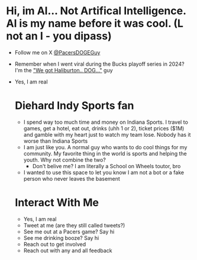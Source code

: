 # Hi, im Al... Not Artifical Intelligence. Al is my name before it was cool. (L not an I - you dipass)
- Follow me on X [@PacersDOGEGuy](https://x.com/PacersDOGEGuy)
- Remember when I went viral during the Bucks playoff series in 2024? I'm the ["We got Haliburton.. DOG..."](https://fox59.com/sports/pacers/pacers-top-bucks-in-nail-biter-at-gainbridge-fieldhouse-claim-series-lead/) guy
- Yes, I am real

  # Diehard Indy Sports fan
  - I spend way too much time and money on Indiana Sports. I travel to games, get a hotel, eat out, drinks (uhh 1 or 2), ticket prices ($1M) and gamble with my heart just to watch my team lose. Nobody has it worse than Indiana Sports
  - I am just like you. A normal guy who wants to do cool things for my community. My favorite thing in the world is sports and helping the youth. Why not combine the two?
    - Don't belive me? I am literally a School on Wheels toutor, bro
  - I wanted to use this space to let you know I am not a bot or a fake person who never leaves the basement

  # Interact With Me
  - Yes, I am real
  - Tweet at me (are they still called tweets?)
  - See me out at a Pacers game? Say hi
  - See me drinking booze? Say hi
  - Reach out to get involved
  - Reach out with any and all feedback 
